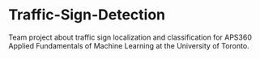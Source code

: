 # Traffic-Sign-Detection
Team project about traffic sign localization and classification for APS360 Applied Fundamentals of Machine Learning at the University of Toronto.
